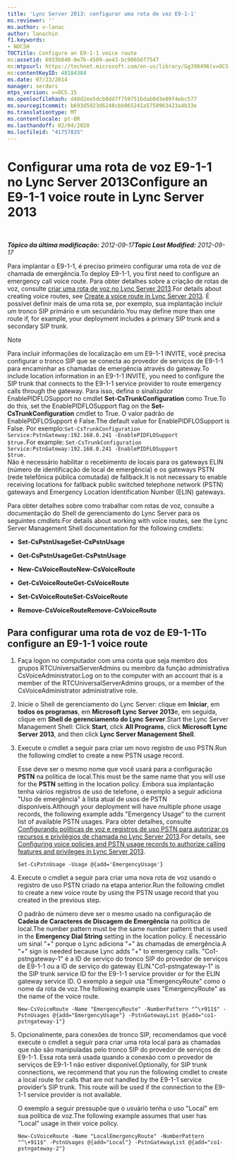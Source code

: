 ```yaml
---
title: 'Lync Server 2013: configurar uma rota de voz E9-1-1'
ms.reviewer: ''
ms.author: v-lanac
author: lanachin
f1.keywords:
- NOCSH
TOCTitle: Configure an E9-1-1 voice route
ms:assetid: 6933b840-0e7b-4509-ae43-bc9065677547
ms:mtpsurl: https://technet.microsoft.com/en-us/library/Gg398496(v=OCS.15)
ms:contentKeyID: 48184384
ms.date: 07/23/2014
manager: serdars
mtps_version: v=OCS.15
ms.openlocfilehash: d40d2ee5dcb0dd7f759751bdab0d3e09f4ebc577
ms.sourcegitcommit: b693d5923d6240cbb865241a5750963423a4b33e
ms.translationtype: MT
ms.contentlocale: pt-BR
ms.lasthandoff: 02/04/2020
ms.locfileid: "41757835"
---
```

<div data-xmlns="http://www.w3.org/1999/xhtml">

<div class="topic" data-xmlns="http://www.w3.org/1999/xhtml" data-msxsl="urn:schemas-microsoft-com:xslt" data-cs="http://msdn.microsoft.com/en-us/">

<div data-asp="http://msdn2.microsoft.com/asp">

# <a name="configure-an-e9-1-1-voice-route-in-lync-server-2013"></a><span data-ttu-id="29e3c-102">Configurar uma rota de voz E9-1-1 no Lync Server 2013</span><span class="sxs-lookup"><span data-stu-id="29e3c-102">Configure an E9-1-1 voice route in Lync Server 2013</span></span>

</div>

<div id="mainSection">

<div id="mainBody">

<span> </span>

<span data-ttu-id="29e3c-103">_**Tópico da última modificação:** 2012-09-17_</span><span class="sxs-lookup"><span data-stu-id="29e3c-103">_**Topic Last Modified:** 2012-09-17_</span></span>

<span data-ttu-id="29e3c-104">Para implantar o E9-1-1, é preciso primeiro configurar uma rota de voz de chamada de emergência.</span><span class="sxs-lookup"><span data-stu-id="29e3c-104">To deploy E9-1-1, you first need to configure an emergency call voice route.</span></span> <span data-ttu-id="29e3c-105">Para obter detalhes sobre a criação de rotas de voz, consulte [criar uma rota de voz no Lync Server 2013](lync-server-2013-create-a-voice-route.md).</span><span class="sxs-lookup"><span data-stu-id="29e3c-105">For details about creating voice routes, see [Create a voice route in Lync Server 2013](lync-server-2013-create-a-voice-route.md).</span></span> <span data-ttu-id="29e3c-106">É possível definir mais de uma rota se, por exemplo, sua implantação incluir um tronco SIP primário e um secundário.</span><span class="sxs-lookup"><span data-stu-id="29e3c-106">You may define more than one route if, for example, your deployment includes a primary SIP trunk and a secondary SIP trunk.</span></span>

<div>


> [!NOTE]  
> <span data-ttu-id="29e3c-107">Para incluir informações de localização em um E9-1-1 INVITE, você precisa configurar o tronco SIP que se conecta ao provedor de serviços de E9-1-1 para encaminhar as chamadas de emergência através do gateway.</span><span class="sxs-lookup"><span data-stu-id="29e3c-107">To include location information in an E9-1-1 INVITE, you need to configure the SIP trunk that connects to the E9-1-1 service provider to route emergency calls through the gateway.</span></span> <span data-ttu-id="29e3c-108">Para isso, defina o sinalizador EnablePIDFLOSupport no cmdlet <STRONG>Set-CsTrunkConfiguration</STRONG> como True.</span><span class="sxs-lookup"><span data-stu-id="29e3c-108">To do this, set the EnablePIDFLOSupport flag on the <STRONG>Set-CsTrunkConfiguration</STRONG> cmdlet to True.</span></span> <span data-ttu-id="29e3c-109">O valor padrão de EnablePIDFLOSupport é False.</span><span class="sxs-lookup"><span data-stu-id="29e3c-109">The default value for EnablePIDFLOSupport is False.</span></span> <span data-ttu-id="29e3c-110">Por exemplo:<CODE>Set-CsTrunkConfiguration Service:PstnGateway:192.168.0.241 -EnablePIDFLOSupport $true.</CODE></span><span class="sxs-lookup"><span data-stu-id="29e3c-110">For example: <CODE>Set-CsTrunkConfiguration Service:PstnGateway:192.168.0.241 -EnablePIDFLOSupport $true.</CODE></span></span><BR><span data-ttu-id="29e3c-111">Não é necessário habilitar o recebimento de locais para os gateways ELIN (número de identificação de local de emergência) e os gateways PSTN (rede telefônica pública comutada) de fallback.</span><span class="sxs-lookup"><span data-stu-id="29e3c-111">It is not necessary to enable receiving locations for fallback public switched telephone network (PSTN) gateways and Emergency Location Identification Number (ELIN) gateways.</span></span>



</div>

<span data-ttu-id="29e3c-112">Para obter detalhes sobre como trabalhar com rotas de voz, consulte a documentação do Shell de gerenciamento do Lync Server para os seguintes cmdlets:</span><span class="sxs-lookup"><span data-stu-id="29e3c-112">For details about working with voice routes, see the Lync Server Management Shell documentation for the following cmdlets:</span></span>

  - <span data-ttu-id="29e3c-113">**Set-CsPstnUsage**</span><span class="sxs-lookup"><span data-stu-id="29e3c-113">**Set-CsPstnUsage**</span></span>

  - <span data-ttu-id="29e3c-114">**Get-CsPstnUsage**</span><span class="sxs-lookup"><span data-stu-id="29e3c-114">**Get-CsPstnUsage**</span></span>

  - <span data-ttu-id="29e3c-115">**New-CsVoiceRoute**</span><span class="sxs-lookup"><span data-stu-id="29e3c-115">**New-CsVoiceRoute**</span></span>

  - <span data-ttu-id="29e3c-116">**Get-CsVoiceRoute**</span><span class="sxs-lookup"><span data-stu-id="29e3c-116">**Get-CsVoiceRoute**</span></span>

  - <span data-ttu-id="29e3c-117">**Set-CsVoiceRoute**</span><span class="sxs-lookup"><span data-stu-id="29e3c-117">**Set-CsVoiceRoute**</span></span>

  - <span data-ttu-id="29e3c-118">**Remove-CsVoiceRoute**</span><span class="sxs-lookup"><span data-stu-id="29e3c-118">**Remove-CsVoiceRoute**</span></span>

<div>

## <a name="to-configure-an-e9-1-1-voice-route"></a><span data-ttu-id="29e3c-119">Para configurar uma rota de voz de E9-1-1</span><span class="sxs-lookup"><span data-stu-id="29e3c-119">To configure an E9-1-1 voice route</span></span>

1.  <span data-ttu-id="29e3c-120">Faça logon no computador com uma conta que seja membro dos grupos RTCUniversalServerAdmins ou membro da função administrativa CsVoiceAdministrator.</span><span class="sxs-lookup"><span data-stu-id="29e3c-120">Log on to the computer with an account that is a member of the RTCUniversalServerAdmins groups, or a member of the CsVoiceAdministrator administrative role.</span></span>

2.  <span data-ttu-id="29e3c-121">Inicie o Shell de gerenciamento do Lync Server: clique em **Iniciar**, em **todos os programas**, em **Microsoft Lync Server 2013**e, em seguida, clique em **Shell de gerenciamento do Lync Server**.</span><span class="sxs-lookup"><span data-stu-id="29e3c-121">Start the Lync Server Management Shell: Click **Start**, click **All Programs**, click **Microsoft Lync Server 2013**, and then click **Lync Server Management Shell**.</span></span>

3.  <span data-ttu-id="29e3c-122">Execute o cmdlet a seguir para criar um novo registro de uso PSTN.</span><span class="sxs-lookup"><span data-stu-id="29e3c-122">Run the following cmdlet to create a new PSTN usage record.</span></span>
    
    <span data-ttu-id="29e3c-123">Esse deve ser o mesmo nome que você usará para a configuração **PSTN** na política de local.</span><span class="sxs-lookup"><span data-stu-id="29e3c-123">This must be the same name that you will use for the **PSTN** setting in the location policy.</span></span> <span data-ttu-id="29e3c-124">Embora sua implantação tenha vários registros de uso de telefone, o exemplo a seguir adiciona "Uso de emergência" à lista atual de usos de PSTN disponíveis.</span><span class="sxs-lookup"><span data-stu-id="29e3c-124">Although your deployment will have multiple phone usage records, the following example adds "Emergency Usage" to the current list of available PSTN usages.</span></span> <span data-ttu-id="29e3c-125">Para obter detalhes, consulte [Configurando políticas de voz e registros de uso PSTN para autorizar os recursos e privilégios de chamada no Lync Server 2013](lync-server-2013-configuring-voice-policies-and-pstn-usage-records-to-authorize-calling-features-and-privileges.md).</span><span class="sxs-lookup"><span data-stu-id="29e3c-125">For details, see [Configuring voice policies and PSTN usage records to authorize calling features and privileges in Lync Server 2013](lync-server-2013-configuring-voice-policies-and-pstn-usage-records-to-authorize-calling-features-and-privileges.md).</span></span>
    
        Set-CsPstnUsage -Usage @{add='EmergencyUsage'}

4.  <span data-ttu-id="29e3c-126">Execute o cmdlet a seguir para criar uma nova rota de voz usando o registro de uso PSTN criado na etapa anterior.</span><span class="sxs-lookup"><span data-stu-id="29e3c-126">Run the following cmdlet to create a new voice route by using the PSTN usage record that you created in the previous step.</span></span>
    
    <span data-ttu-id="29e3c-127">O padrão de número deve ser o mesmo usado na configuração de **Cadeia de Caracteres de Discagem de Emergência** na política de local.</span><span class="sxs-lookup"><span data-stu-id="29e3c-127">The number pattern must be the same number pattern that is used in the **Emergency Dial String** setting in the location policy.</span></span> <span data-ttu-id="29e3c-128">É necessário um sinal "+" porque o Lync adiciona "+" às chamadas de emergência.</span><span class="sxs-lookup"><span data-stu-id="29e3c-128">A "+" sign is needed because Lync adds "+" to emergency calls.</span></span> <span data-ttu-id="29e3c-129">"Co1-pstngateway-1" é a ID de serviço do tronco SIP do provedor de serviços de E9-1-1 ou a ID de serviço do gateway ELIN.</span><span class="sxs-lookup"><span data-stu-id="29e3c-129">"Co1-pstngateway-1" is the SIP trunk service ID for the E9-1-1 service provider or for the ELIN gateway service ID.</span></span> <span data-ttu-id="29e3c-130">O exemplo a seguir usa "EmergencyRoute" como o nome da rota de voz.</span><span class="sxs-lookup"><span data-stu-id="29e3c-130">The following example uses "EmergencyRoute" as the name of the voice route.</span></span>
    
        New-CsVoiceRoute -Name "EmergencyRoute" -NumberPattern "^\+911$" -PstnUsages @{add="EmergencyUsage"} -PstnGatewayList @{add="co1-pstngateway-1"}

5.  <span data-ttu-id="29e3c-p105">Opcionalmente, para conexões de tronco SIP, recomendamos que você execute o cmdlet a seguir para criar uma rota local para as chamadas que não são manipuladas pelo tronco SIP do provedor de serviços de E9-1-1. Essa rota será usada quando a conexão com o provedor de serviços de E9-1-1 não estiver disponível.</span><span class="sxs-lookup"><span data-stu-id="29e3c-p105">Optionally, for SIP trunk connections, we recommend that you run the following cmdlet to create a local route for calls that are not handled by the E9-1-1 service provider’s SIP trunk. This route will be used if the connection to the E9-1-1 service provider is not available.</span></span>
    
    <span data-ttu-id="29e3c-133">O exemplo a seguir pressupõe que o usuário tenha o uso "Local" em sua política de voz.</span><span class="sxs-lookup"><span data-stu-id="29e3c-133">The following example assumes that user has "Local" usage in their voice policy.</span></span>
    
        New-CsVoiceRoute -Name "LocalEmergencyRoute" -NumberPattern "^\+911$" -PstnUsages @{add="Local"} -PstnGatewayList @{add="co1-pstngateway-2"}

</div>

</div>

<span> </span>

</div>

</div>

</div>

